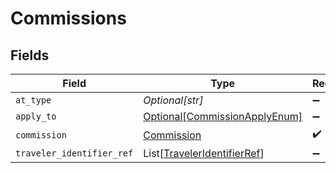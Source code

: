 # Commissions


## Fields

| Field                                                                       | Type                                                                        | Required                                                                    | Description                                                                 | Example                                                                     |
| --------------------------------------------------------------------------- | --------------------------------------------------------------------------- | --------------------------------------------------------------------------- | --------------------------------------------------------------------------- | --------------------------------------------------------------------------- |
| `at_type`                                                                   | *Optional[str]*                                                             | :heavy_minus_sign:                                                          | N/A                                                                         |                                                                             |
| `apply_to`                                                                  | [Optional[CommissionApplyEnum]](../../models/shared/commissionapplyenum.md) | :heavy_minus_sign:                                                          | N/A                                                                         | Base                                                                        |
| `commission`                                                                | [Commission](../../models/shared/commission.md)                             | :heavy_check_mark:                                                          | N/A                                                                         |                                                                             |
| `traveler_identifier_ref`                                                   | List[[TravelerIdentifierRef](../../models/shared/traveleridentifierref.md)] | :heavy_minus_sign:                                                          | N/A                                                                         |                                                                             |